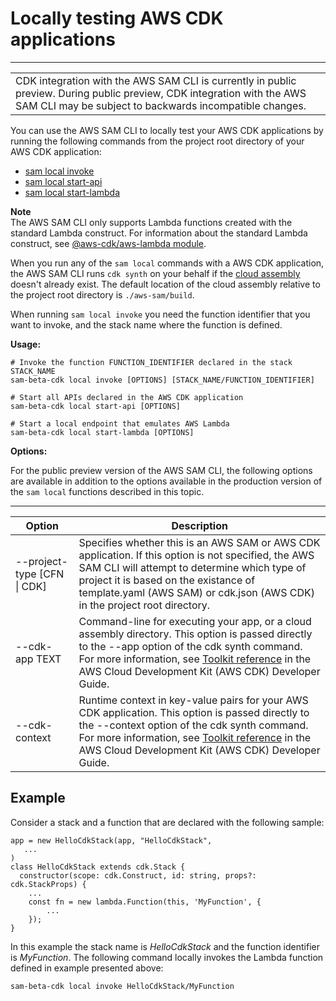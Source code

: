 # Locally testing AWS CDK applications<a name="serverless-cdk-testing"></a>


****  

|  | 
| --- |
| CDK integration with the AWS SAM CLI is currently in public preview\. During public preview, CDK integration with the AWS SAM CLI may be subject to backwards incompatible changes\. | 

You can use the AWS SAM CLI to locally test your AWS CDK applications by running the following commands from the project root directory of your AWS CDK application:
+ [sam local invoke](sam-cli-command-reference-sam-local-invoke.md)
+ [sam local start\-api](sam-cli-command-reference-sam-local-start-api.md)
+ [sam local start\-lambda](sam-cli-command-reference-sam-local-start-lambda.md)

**Note**  
The AWS SAM CLI only supports Lambda functions created with the standard Lambda construct\. For information about the standard Lambda construct, see [@aws\-cdk/aws\-lambda module](https://docs.aws.amazon.com/cdk/api/latest/docs/aws-lambda-readme.html)\.

When you run any of the `sam local` commands with a AWS CDK application, the AWS SAM CLI runs `cdk synth` on your behalf if the [cloud assembly](https://docs.aws.amazon.com/cdk/latest/guide/apps.html#apps_cloud_assembly) doesn't already exist\. The default location of the cloud assembly relative to the project root directory is `./aws-sam/build`\.

When running `sam local invoke` you need the function identifier that you want to invoke, and the stack name where the function is defined\.

**Usage:**

```
# Invoke the function FUNCTION_IDENTIFIER declared in the stack STACK_NAME
sam-beta-cdk local invoke [OPTIONS] [STACK_NAME/FUNCTION_IDENTIFIER]

# Start all APIs declared in the AWS CDK application
sam-beta-cdk local start-api [OPTIONS]

# Start a local endpoint that emulates AWS Lambda
sam-beta-cdk local start-lambda [OPTIONS]
```

**Options:**

For the public preview version of the AWS SAM CLI, the following options are available in addition to the options available in the production version of the `sam local` functions described in this topic\.


****  

| Option | Description | 
| --- | --- | 
| \-\-project\-type \[CFN \| CDK\] | Specifies whether this is an AWS SAM or AWS CDK application\. If this option is not specified, the AWS SAM CLI will attempt to determine which type of project it is based on the existance of template\.yaml \(AWS SAM\) or cdk\.json \(AWS CDK\) in the project root directory\. | 
| \-\-cdk\-app TEXT | Command\-line for executing your app, or a cloud assembly directory\. This option is passed directly to the \-\-app option of the cdk synth command\. For more information, see [Toolkit reference](https://docs.aws.amazon.com/cdk/latest/guide/cli.html#cli-ref) in the AWS Cloud Development Kit \(AWS CDK\) Developer Guide\. | 
| \-\-cdk\-context | Runtime context in key\-value pairs for your AWS CDK application\. This option is passed directly to the \-\-context option of the cdk synth command\. For more information, see [Toolkit reference](https://docs.aws.amazon.com/cdk/latest/guide/cli.html#cli-ref) in the AWS Cloud Development Kit \(AWS CDK\) Developer Guide\. | 

## Example<a name="testing-cdk-applications-examples"></a>

Consider a stack and a function that are declared with the following sample:

```
app = new HelloCdkStack(app, "HelloCdkStack",
   ...
)
class HelloCdkStack extends cdk.Stack {
  constructor(scope: cdk.Construct, id: string, props?: cdk.StackProps) {
    ...
    const fn = new lambda.Function(this, 'MyFunction', {
  		...
	});
}
```

In this example the stack name is *HelloCdkStack* and the function identifier is *MyFunction*\. The following command locally invokes the Lambda function defined in example presented above:

```
sam-beta-cdk local invoke HelloCdkStack/MyFunction
```